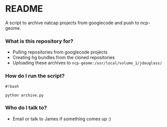 # README #

A script to archive natcap projects from googlecode and push to ncp-geome.

### What is this repository for? ###

* Pulling repositories from googlecode projects
* Creating hg bundles from the cloned repositories
* Uploading these archives to `ncp-geome:/usr/local/volume_1/jdouglass/`

### How do I run the script? ###


```
#!bash

python archive.py
```


### Who do I talk to? ###

* Email or talk to James if something comes up :)